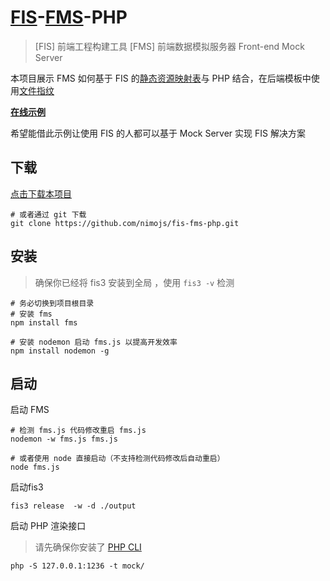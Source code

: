 # [FIS](http://fis.baidu.com/)-[FMS](http://fmsjs.org/)-PHP

> [FIS] 前端工程构建工具
> [FMS] 前端数据模拟服务器 Front-end Mock Server

本项目展示 FMS 如何基于 FIS 的[静态资源映射表](http://fis.baidu.com/fis3/docs/lv3.html#%E9%9D%99%E6%80%81%E8%B5%84%E6%BA%90%E6%98%A0%E5%B0%84%E8%A1%A8)与 PHP 结合，在后端模板中使用[文件指纹](http://fis.baidu.com/fis3/docs/beginning/release.html#%E6%96%87%E4%BB%B6%E6%8C%87%E7%BA%B9)

**[在线示例](http://fis-fms-php.fmsjs.org/)**

希望能借此示例让使用 FIS 的人都可以基于 Mock Server 实现 FIS 解决方案

## 下载
[点击下载本项目](https://github.com/nimojs/fis-fms-php/archive/master.zip)
```shell
# 或者通过 git 下载
git clone https://github.com/nimojs/fis-fms-php.git
```

## 安装

> 确保你已经将 fis3 安装到全局 ，使用 `fis3 -v` 检测

```
# 务必切换到项目根目录
# 安装 fms
npm install fms
```

```
# 安装 nodemon 启动 fms.js 以提高开发效率
npm install nodemon -g
```

## 启动
启动 FMS
```shell
# 检测 fms.js 代码修改重启 fms.js
nodemon -w fms.js fms.js

# 或者使用 node 直接启动（不支持检测代码修改后自动重启）
node fms.js
```
启动fis3

```shell
fis3 release  -w -d ./output
```

启动 PHP 渲染接口

> 请先确保你安装了 [PHP CLI](http://fmsjs.org/install-php-cli.html)

```shell
php -S 127.0.0.1:1236 -t mock/
```
